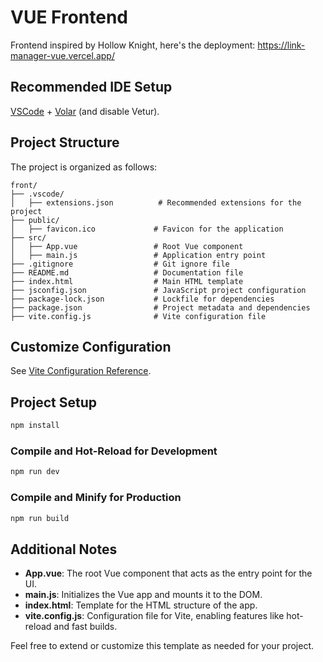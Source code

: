 # VUE Frontend

Frontend inspired by Hollow Knight, here's the deployment: https://link-manager-vue.vercel.app/

## Recommended IDE Setup

[VSCode](https://code.visualstudio.com/) + [Volar](https://marketplace.visualstudio.com/items?itemName=Vue.volar) (and disable Vetur).

## Project Structure
The project is organized as follows:

```
front/
├── .vscode/
│   ├── extensions.json          # Recommended extensions for the project
├── public/
│   ├── favicon.ico             # Favicon for the application
├── src/
│   ├── App.vue                 # Root Vue component
│   ├── main.js                 # Application entry point
├── .gitignore                  # Git ignore file
├── README.md                   # Documentation file
├── index.html                  # Main HTML template
├── jsconfig.json               # JavaScript project configuration
├── package-lock.json           # Lockfile for dependencies
├── package.json                # Project metadata and dependencies
├── vite.config.js              # Vite configuration file
```

## Customize Configuration

See [Vite Configuration Reference](https://vite.dev/config/).

## Project Setup

```sh
npm install
```

### Compile and Hot-Reload for Development

```sh
npm run dev
```

### Compile and Minify for Production

```sh
npm run build
```

## Additional Notes
- **App.vue**: The root Vue component that acts as the entry point for the UI.
- **main.js**: Initializes the Vue app and mounts it to the DOM.
- **index.html**: Template for the HTML structure of the app.
- **vite.config.js**: Configuration file for Vite, enabling features like hot-reload and fast builds.

Feel free to extend or customize this template as needed for your project.


